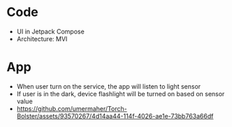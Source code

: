 # Code
* UI in Jetpack Compose
* Architecture: MVI
# App
* When user turn on the service, the app will listen to light sensor
* If user is in the dark, device flashlight will be turned on based on sensor value
* https://github.com/umermaher/Torch-Bolster/assets/93570267/4d14aa44-114f-4026-ae1e-73bb763a66df
